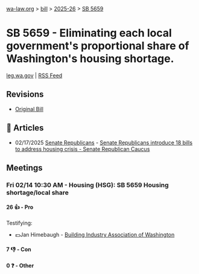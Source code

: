 [wa-law.org](/) > [bill](/bill/) > [2025-26](/bill/2025-26/) > [SB 5659](/bill/2025-26/sb/5659/)

# SB 5659 - Eliminating each local government's proportional share of Washington's housing shortage.
[leg.wa.gov](https://app.leg.wa.gov/billsummary?BillNumber=5659&Year=2025&Initiative=false) | [RSS Feed](./rss.xml)

## Revisions
* [Original Bill](1/)

## 📰 Articles
* 02/17/2025 [Senate Republicans](/org/senate_republicans/) - [Senate Republicans introduce 18 bills to address housing crisis - Senate Republican Caucus](https://src.wastateleg.org/blog/senate-republicans-introduce-18-bills-address-housing-crisis/#:~:text=SB%205659)

## Meetings
### Fri 02/14 10:30 AM - Housing (HSG): SB 5659 Housing shortage/local share
#### 26 👍 - Pro
Testifying:
* 💵Jan Himebaugh - [Building Industry Association of Washington](/org/building_industry_association_of_washington/)

#### 7 👎 - Con

#### 0 ❓ - Other
